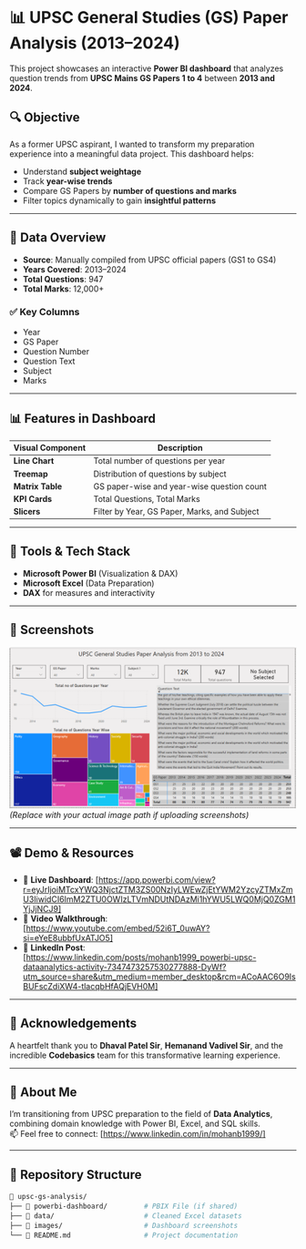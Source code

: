 # 📊 UPSC General Studies (GS) Paper Analysis (2013–2024)

This project showcases an interactive **Power BI dashboard** that analyzes question trends from **UPSC Mains GS Papers 1 to 4** between **2013 and 2024**.

## 🔍 Objective

As a former UPSC aspirant, I wanted to transform my preparation experience into a meaningful data project. This dashboard helps:
- Understand **subject weightage**
- Track **year-wise trends**
- Compare GS Papers by **number of questions and marks**
- Filter topics dynamically to gain **insightful patterns**

---

## 📁 Data Overview

- **Source**: Manually compiled from UPSC official papers (GS1 to GS4)
- **Years Covered**: 2013–2024
- **Total Questions**: 947  
- **Total Marks**: 12,000+

### ✅ Key Columns
- Year
- GS Paper
- Question Number
- Question Text
- Subject
- Marks

---

## 📊 Features in Dashboard

| Visual Component                  | Description |
|----------------------------------|-------------|
| **Line Chart**                   | Total number of questions per year |
| **Treemap**                      | Distribution of questions by subject |
| **Matrix Table**                 | GS paper-wise and year-wise question count |
| **KPI Cards**                    | Total Questions, Total Marks |
| **Slicers**                      | Filter by Year, GS Paper, Marks, and Subject |

---

## 🧰 Tools & Tech Stack

- **Microsoft Power BI** (Visualization & DAX)
- **Microsoft Excel** (Data Preparation)
- **DAX** for measures and interactivity

---

## 📸 Screenshots

![Dashboard Preview](https://github.com/mohan1212576/upsc-data-analysis-powerbi/blob/main/Power%20Bi%20Dashboard.png)  
_(Replace with your actual image path if uploading screenshots)_

---

## 📽 Demo & Resources

- 🔗 **Live Dashboard**: [https://app.powerbi.com/view?r=eyJrIjoiMTcxYWQ3NjctZTM3ZS00NzIyLWEwZjEtYWM2YzcyZTMxZmU3IiwidCI6ImM2ZTU0OWIzLTVmNDUtNDAzMi1hYWU5LWQ0MjQ0ZGM1YjJjNCJ9]  
- 🎥 **Video Walkthrough**: [https://www.youtube.com/embed/52i6T_0uwAY?si=eYeE8ubbfUxATJO5]  
- 📎 **LinkedIn Post**: [https://www.linkedin.com/posts/mohanb1999_powerbi-upsc-dataanalytics-activity-7347473257530277888-DyWf?utm_source=share&utm_medium=member_desktop&rcm=ACoAAC6O9IsBUFscZdiXW4-tlacqbHfAQjEVH0M]

---

## 🙏 Acknowledgements

A heartfelt thank you to **Dhaval Patel Sir**, **Hemanand Vadivel Sir**, and the incredible **Codebasics** team for this transformative learning experience.

---

## 📌 About Me

I’m transitioning from UPSC preparation to the field of **Data Analytics**, combining domain knowledge with Power BI, Excel, and SQL skills.  
📫 Feel free to connect: [https://www.linkedin.com/in/mohanb1999/]

---

## 📂 Repository Structure

```bash
📁 upsc-gs-analysis/
├── 📁 powerbi-dashboard/         # PBIX File (if shared)
├── 📁 data/                      # Cleaned Excel datasets
├── 📁 images/                    # Dashboard screenshots
└── 📄 README.md                  # Project documentation
